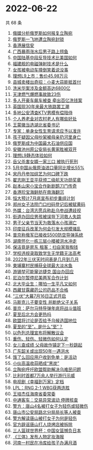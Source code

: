 # 2022-06-22

  共 68 条

  <!-- BEGIN -->
  <!-- 最后更新时间 Wed Jun 22 2022 04:36:35 GMT+0800 (China Standard Time) -->
  1. [俄媒分析俄罗斯如何报复立陶宛](https://www.toutiao.com/amos_land_page/?category_name=topic_innerflow&event_type=hot_board&log_pb=%7B%22category_name%22%3A%22topic_innerflow%22%2C%22cluster_type%22%3A%226%22%2C%22enter_from%22%3A%22click_category%22%2C%22entrance_hotspot%22%3A%22outside%22%2C%22event_type%22%3A%22hot_board%22%2C%22hot_board_cluster_id%22%3A%227111601529701793805%22%2C%22hot_board_impr_id%22%3A%222022062201011801012909813513FB80FD%22%2C%22jump_page%22%3A%22hot_board_page%22%2C%22location%22%3A%22news_hot_card%22%2C%22page_location%22%3A%22hot_board_page%22%2C%22rank%22%3A%2213%22%2C%22source%22%3A%22trending_tab%22%2C%22style_id%22%3A%2240132%22%2C%22title%22%3A%22%E4%BF%84%E5%AA%92%E5%88%86%E6%9E%90%E4%BF%84%E7%BD%97%E6%96%AF%E5%A6%82%E4%BD%95%E6%8A%A5%E5%A4%8D%E7%AB%8B%E9%99%B6%E5%AE%9B%22%7D&rank=13&style_id=40132&topic_id=7111601529701793805)
1. [俄罗斯一飞地遭立陶宛封锁](https://www.toutiao.com/amos_land_page/?category_name=topic_innerflow&event_type=hot_board&log_pb=%7B%22category_name%22%3A%22topic_innerflow%22%2C%22cluster_type%22%3A%220%22%2C%22enter_from%22%3A%22click_category%22%2C%22entrance_hotspot%22%3A%22outside%22%2C%22event_type%22%3A%22hot_board%22%2C%22hot_board_cluster_id%22%3A%227111230321093246991%22%2C%22hot_board_impr_id%22%3A%222022062201011801012909813513FB80FD%22%2C%22jump_page%22%3A%22hot_board_page%22%2C%22location%22%3A%22news_hot_card%22%2C%22page_location%22%3A%22hot_board_page%22%2C%22rank%22%3A%2214%22%2C%22source%22%3A%22trending_tab%22%2C%22style_id%22%3A%2240132%22%2C%22title%22%3A%22%E4%BF%84%E7%BD%97%E6%96%AF%E4%B8%80%E9%A3%9E%E5%9C%B0%E9%81%AD%E7%AB%8B%E9%99%B6%E5%AE%9B%E5%B0%81%E9%94%81%22%7D&rank=14&style_id=40132&topic_id=7111230321093246991)
1. [香港展信安](https://www.toutiao.com/amos_land_page/?category_name=topic_innerflow&event_type=hot_board&log_pb=%7B%22category_name%22%3A%22topic_innerflow%22%2C%22cluster_type%22%3A%222%22%2C%22enter_from%22%3A%22click_category%22%2C%22entrance_hotspot%22%3A%22outside%22%2C%22event_type%22%3A%22hot_board%22%2C%22hot_board_cluster_id%22%3A%227110078860745641479%22%2C%22hot_board_impr_id%22%3A%222022062201011801012909813513FB80FD%22%2C%22jump_page%22%3A%22hot_board_page%22%2C%22location%22%3A%22news_hot_card%22%2C%22page_location%22%3A%22hot_board_page%22%2C%22rank%22%3A%223%22%2C%22source%22%3A%22trending_tab%22%2C%22style_id%22%3A%2240132%22%2C%22title%22%3A%22%E9%A6%99%E6%B8%AF%E5%B1%95%E4%BF%A1%E5%AE%89%22%7D&rank=3&style_id=40132&topic_id=7110078860745641479)
1. [广西暴雨涨水后男子路上捞鱼](https://www.toutiao.com/amos_land_page/?category_name=topic_innerflow&event_type=hot_board&log_pb=%7B%22category_name%22%3A%22topic_innerflow%22%2C%22cluster_type%22%3A%220%22%2C%22enter_from%22%3A%22click_category%22%2C%22entrance_hotspot%22%3A%22outside%22%2C%22event_type%22%3A%22hot_board%22%2C%22hot_board_cluster_id%22%3A%227111625737492234251%22%2C%22hot_board_impr_id%22%3A%222022062201011801012909813513FB80FD%22%2C%22jump_page%22%3A%22hot_board_page%22%2C%22location%22%3A%22news_hot_card%22%2C%22page_location%22%3A%22hot_board_page%22%2C%22rank%22%3A%224%22%2C%22source%22%3A%22trending_tab%22%2C%22style_id%22%3A%2240132%22%2C%22title%22%3A%22%E5%B9%BF%E8%A5%BF%E6%9A%B4%E9%9B%A8%E6%B6%A8%E6%B0%B4%E5%90%8E%E7%94%B7%E5%AD%90%E8%B7%AF%E4%B8%8A%E6%8D%9E%E9%B1%BC%22%7D&rank=4&style_id=40132&topic_id=7111625737492234251)
1. [中国陆基中段反导技术比美国如何](https://www.toutiao.com/amos_land_page/?category_name=topic_innerflow&event_type=hot_board&log_pb=%7B%22category_name%22%3A%22topic_innerflow%22%2C%22cluster_type%22%3A%226%22%2C%22enter_from%22%3A%22click_category%22%2C%22entrance_hotspot%22%3A%22outside%22%2C%22event_type%22%3A%22hot_board%22%2C%22hot_board_cluster_id%22%3A%227111136007524728865%22%2C%22hot_board_impr_id%22%3A%222022062201011801012909813513FB80FD%22%2C%22jump_page%22%3A%22hot_board_page%22%2C%22location%22%3A%22news_hot_card%22%2C%22page_location%22%3A%22hot_board_page%22%2C%22rank%22%3A%2216%22%2C%22source%22%3A%22trending_tab%22%2C%22style_id%22%3A%2240132%22%2C%22title%22%3A%22%E4%B8%AD%E5%9B%BD%E9%99%86%E5%9F%BA%E4%B8%AD%E6%AE%B5%E5%8F%8D%E5%AF%BC%E6%8A%80%E6%9C%AF%E6%AF%94%E7%BE%8E%E5%9B%BD%E5%A6%82%E4%BD%95%22%7D&rank=16&style_id=40132&topic_id=7111136007524728865)
1. [福建舰的电磁弹射技术是什么](https://www.toutiao.com/amos_land_page/?category_name=topic_innerflow&event_type=hot_board&log_pb=%7B%22category_name%22%3A%22topic_innerflow%22%2C%22cluster_type%22%3A%221%22%2C%22enter_from%22%3A%22click_category%22%2C%22entrance_hotspot%22%3A%22outside%22%2C%22event_type%22%3A%22hot_board%22%2C%22hot_board_cluster_id%22%3A%227111100787282935838%22%2C%22hot_board_impr_id%22%3A%222022062201011801012909813513FB80FD%22%2C%22jump_page%22%3A%22hot_board_page%22%2C%22location%22%3A%22news_hot_card%22%2C%22page_location%22%3A%22hot_board_page%22%2C%22rank%22%3A%2219%22%2C%22source%22%3A%22trending_tab%22%2C%22style_id%22%3A%2240132%22%2C%22title%22%3A%22%E7%A6%8F%E5%BB%BA%E8%88%B0%E7%9A%84%E7%94%B5%E7%A3%81%E5%BC%B9%E5%B0%84%E6%8A%80%E6%9C%AF%E6%98%AF%E4%BB%80%E4%B9%88%22%7D&rank=19&style_id=40132&topic_id=7111100787282935838)
1. [女孩被电动车撞倒笑着说没事](https://www.toutiao.com/amos_land_page/?category_name=topic_innerflow&event_type=hot_board&log_pb=%7B%22category_name%22%3A%22topic_innerflow%22%2C%22cluster_type%22%3A%220%22%2C%22enter_from%22%3A%22click_category%22%2C%22entrance_hotspot%22%3A%22outside%22%2C%22event_type%22%3A%22hot_board%22%2C%22hot_board_cluster_id%22%3A%227111319863829725214%22%2C%22hot_board_impr_id%22%3A%222022062201011801012909813513FB80FD%22%2C%22jump_page%22%3A%22hot_board_page%22%2C%22location%22%3A%22news_hot_card%22%2C%22page_location%22%3A%22hot_board_page%22%2C%22rank%22%3A%228%22%2C%22source%22%3A%22trending_tab%22%2C%22style_id%22%3A%2240132%22%2C%22title%22%3A%22%E5%A5%B3%E5%AD%A9%E8%A2%AB%E7%94%B5%E5%8A%A8%E8%BD%A6%E6%92%9E%E5%80%92%E7%AC%91%E7%9D%80%E8%AF%B4%E6%B2%A1%E4%BA%8B%22%7D&rank=8&style_id=40132&topic_id=7111319863829725214)
1. [理想L9上市：售价45.98万元](https://www.toutiao.com/amos_land_page/?category_name=topic_innerflow&event_type=hot_board&log_pb=%7B%22category_name%22%3A%22topic_innerflow%22%2C%22cluster_type%22%3A%222%22%2C%22enter_from%22%3A%22click_category%22%2C%22entrance_hotspot%22%3A%22outside%22%2C%22event_type%22%3A%22hot_board%22%2C%22hot_board_cluster_id%22%3A%227110079314573479438%22%2C%22hot_board_impr_id%22%3A%222022062201011801012909813513FB80FD%22%2C%22jump_page%22%3A%22hot_board_page%22%2C%22location%22%3A%22news_hot_card%22%2C%22page_location%22%3A%22hot_board_page%22%2C%22rank%22%3A%226%22%2C%22source%22%3A%22trending_tab%22%2C%22style_id%22%3A%2240132%22%2C%22title%22%3A%22%E7%90%86%E6%83%B3L9%E4%B8%8A%E5%B8%82%EF%BC%9A%E5%94%AE%E4%BB%B745.98%E4%B8%87%E5%85%83%22%7D&rank=6&style_id=40132&topic_id=7110079314573479438)
1. [县城卖楼出奇招：小麦大蒜能抵首付](https://www.toutiao.com/amos_land_page/?category_name=topic_innerflow&event_type=hot_board&log_pb=%7B%22category_name%22%3A%22topic_innerflow%22%2C%22cluster_type%22%3A%221%22%2C%22enter_from%22%3A%22click_category%22%2C%22entrance_hotspot%22%3A%22outside%22%2C%22event_type%22%3A%22hot_board%22%2C%22hot_board_cluster_id%22%3A%227111489495429545987%22%2C%22hot_board_impr_id%22%3A%222022062201011801012909813513FB80FD%22%2C%22jump_page%22%3A%22hot_board_page%22%2C%22location%22%3A%22news_hot_card%22%2C%22page_location%22%3A%22hot_board_page%22%2C%22rank%22%3A%2210%22%2C%22source%22%3A%22trending_tab%22%2C%22style_id%22%3A%2240132%22%2C%22title%22%3A%22%E5%8E%BF%E5%9F%8E%E5%8D%96%E6%A5%BC%E5%87%BA%E5%A5%87%E6%8B%9B%EF%BC%9A%E5%B0%8F%E9%BA%A6%E5%A4%A7%E8%92%9C%E8%83%BD%E6%8A%B5%E9%A6%96%E4%BB%98%22%7D&rank=10&style_id=40132&topic_id=7111489495429545987)
1. [洗米华案涉及金额高达6800亿](https://www.toutiao.com/amos_land_page/?category_name=topic_innerflow&event_type=hot_board&log_pb=%7B%22category_name%22%3A%22topic_innerflow%22%2C%22cluster_type%22%3A%222%22%2C%22enter_from%22%3A%22click_category%22%2C%22entrance_hotspot%22%3A%22outside%22%2C%22event_type%22%3A%22hot_board%22%2C%22hot_board_cluster_id%22%3A%227111545173259059237%22%2C%22hot_board_impr_id%22%3A%222022062201011801012909813513FB80FD%22%2C%22jump_page%22%3A%22hot_board_page%22%2C%22location%22%3A%22news_hot_card%22%2C%22page_location%22%3A%22hot_board_page%22%2C%22rank%22%3A%229%22%2C%22source%22%3A%22trending_tab%22%2C%22style_id%22%3A%2240132%22%2C%22title%22%3A%22%E6%B4%97%E7%B1%B3%E5%8D%8E%E6%A1%88%E6%B6%89%E5%8F%8A%E9%87%91%E9%A2%9D%E9%AB%98%E8%BE%BE6800%E4%BA%BF%22%7D&rank=9&style_id=40132&topic_id=7111545173259059237)
1. [天津燃气爆燃事故致23伤](https://www.toutiao.com/amos_land_page/?category_name=topic_innerflow&event_type=hot_board&log_pb=%7B%22category_name%22%3A%22topic_innerflow%22%2C%22cluster_type%22%3A%225%22%2C%22enter_from%22%3A%22click_category%22%2C%22entrance_hotspot%22%3A%22outside%22%2C%22event_type%22%3A%22hot_board%22%2C%22hot_board_cluster_id%22%3A%227111688460213161504%22%2C%22hot_board_impr_id%22%3A%222022062201011801012909813513FB80FD%22%2C%22jump_page%22%3A%22hot_board_page%22%2C%22location%22%3A%22news_hot_card%22%2C%22page_location%22%3A%22hot_board_page%22%2C%22rank%22%3A%2211%22%2C%22source%22%3A%22trending_tab%22%2C%22style_id%22%3A%2240132%22%2C%22title%22%3A%22%E5%A4%A9%E6%B4%A5%E7%87%83%E6%B0%94%E7%88%86%E7%87%83%E4%BA%8B%E6%95%85%E8%87%B423%E4%BC%A4%22%7D&rank=11&style_id=40132&topic_id=7111688460213161504)
1. [多人开豪车飙车被查 牵出百亿洗钱案](https://www.toutiao.com/amos_land_page/?category_name=topic_innerflow&event_type=hot_board&log_pb=%7B%22category_name%22%3A%22topic_innerflow%22%2C%22cluster_type%22%3A%222%22%2C%22enter_from%22%3A%22click_category%22%2C%22entrance_hotspot%22%3A%22outside%22%2C%22event_type%22%3A%22hot_board%22%2C%22hot_board_cluster_id%22%3A%227110369869819891236%22%2C%22hot_board_impr_id%22%3A%222022062201011801012909813513FB80FD%22%2C%22jump_page%22%3A%22hot_board_page%22%2C%22location%22%3A%22news_hot_card%22%2C%22page_location%22%3A%22hot_board_page%22%2C%22rank%22%3A%2218%22%2C%22source%22%3A%22trending_tab%22%2C%22style_id%22%3A%2240132%22%2C%22title%22%3A%22%E5%A4%9A%E4%BA%BA%E5%BC%80%E8%B1%AA%E8%BD%A6%E9%A3%99%E8%BD%A6%E8%A2%AB%E6%9F%A5+%E7%89%B5%E5%87%BA%E7%99%BE%E4%BA%BF%E6%B4%97%E9%92%B1%E6%A1%88%22%7D&rank=18&style_id=40132&topic_id=7110369869819891236)
1. [英国现30年来最大铁路罢工潮](https://www.toutiao.com/amos_land_page/?category_name=topic_innerflow&event_type=hot_board&log_pb=%7B%22category_name%22%3A%22topic_innerflow%22%2C%22cluster_type%22%3A%224%22%2C%22enter_from%22%3A%22click_category%22%2C%22entrance_hotspot%22%3A%22outside%22%2C%22event_type%22%3A%22hot_board%22%2C%22hot_board_cluster_id%22%3A%227111529127751974945%22%2C%22hot_board_impr_id%22%3A%222022062201011801012909813513FB80FD%22%2C%22jump_page%22%3A%22hot_board_page%22%2C%22location%22%3A%22news_hot_card%22%2C%22page_location%22%3A%22hot_board_page%22%2C%22rank%22%3A%2223%22%2C%22source%22%3A%22trending_tab%22%2C%22style_id%22%3A%2240132%22%2C%22title%22%3A%22%E8%8B%B1%E5%9B%BD%E7%8E%B030%E5%B9%B4%E6%9D%A5%E6%9C%80%E5%A4%A7%E9%93%81%E8%B7%AF%E7%BD%A2%E5%B7%A5%E6%BD%AE%22%7D&rank=23&style_id=40132&topic_id=7111529127751974945)
1. [多地公安清查KTV男模有偿陪侍](https://www.toutiao.com/amos_land_page/?category_name=topic_innerflow&event_type=hot_board&log_pb=%7B%22category_name%22%3A%22topic_innerflow%22%2C%22cluster_type%22%3A%229%22%2C%22enter_from%22%3A%22click_category%22%2C%22entrance_hotspot%22%3A%22outside%22%2C%22event_type%22%3A%22hot_board%22%2C%22hot_board_cluster_id%22%3A%227111316931801513998%22%2C%22hot_board_impr_id%22%3A%222022062201011801012909813513FB80FD%22%2C%22jump_page%22%3A%22hot_board_page%22%2C%22location%22%3A%22news_hot_card%22%2C%22page_location%22%3A%22hot_board_page%22%2C%22rank%22%3A%2222%22%2C%22source%22%3A%22trending_tab%22%2C%22style_id%22%3A%2240132%22%2C%22title%22%3A%22%E5%A4%9A%E5%9C%B0%E5%85%AC%E5%AE%89%E6%B8%85%E6%9F%A5KTV%E7%94%B7%E6%A8%A1%E6%9C%89%E5%81%BF%E9%99%AA%E4%BE%8D%22%7D&rank=22&style_id=40132&topic_id=7111316931801513998)
1. [个人养老金对农村老人有哪些好处](https://www.toutiao.com/amos_land_page/?category_name=topic_innerflow&event_type=hot_board&log_pb=%7B%22category_name%22%3A%22topic_innerflow%22%2C%22cluster_type%22%3A%221%22%2C%22enter_from%22%3A%22click_category%22%2C%22entrance_hotspot%22%3A%22outside%22%2C%22event_type%22%3A%22hot_board%22%2C%22hot_board_cluster_id%22%3A%227111203514172309534%22%2C%22hot_board_impr_id%22%3A%222022062201011801012909813513FB80FD%22%2C%22jump_page%22%3A%22hot_board_page%22%2C%22location%22%3A%22news_hot_card%22%2C%22page_location%22%3A%22hot_board_page%22%2C%22rank%22%3A%2225%22%2C%22source%22%3A%22trending_tab%22%2C%22style_id%22%3A%2240132%22%2C%22title%22%3A%22%E4%B8%AA%E4%BA%BA%E5%85%BB%E8%80%81%E9%87%91%E5%AF%B9%E5%86%9C%E6%9D%91%E8%80%81%E4%BA%BA%E6%9C%89%E5%93%AA%E4%BA%9B%E5%A5%BD%E5%A4%84%22%7D&rank=25&style_id=40132&topic_id=7111203514172309534)
1. [王蒙徽当选湖北省委书记](https://www.toutiao.com/amos_land_page/?category_name=topic_innerflow&event_type=hot_board&log_pb=%7B%22category_name%22%3A%22topic_innerflow%22%2C%22cluster_type%22%3A%220%22%2C%22enter_from%22%3A%22click_category%22%2C%22entrance_hotspot%22%3A%22outside%22%2C%22event_type%22%3A%22hot_board%22%2C%22hot_board_cluster_id%22%3A%227111619329615429644%22%2C%22hot_board_impr_id%22%3A%222022062201011801012909813513FB80FD%22%2C%22jump_page%22%3A%22hot_board_page%22%2C%22location%22%3A%22news_hot_card%22%2C%22page_location%22%3A%22hot_board_page%22%2C%22rank%22%3A%2220%22%2C%22source%22%3A%22trending_tab%22%2C%22style_id%22%3A%2240132%22%2C%22title%22%3A%22%E7%8E%8B%E8%92%99%E5%BE%BD%E5%BD%93%E9%80%89%E6%B9%96%E5%8C%97%E7%9C%81%E5%A7%94%E4%B9%A6%E8%AE%B0%22%7D&rank=20&style_id=40132&topic_id=7111619329615429644)
1. [专家：单身女性生育请求应予以准许](https://www.toutiao.com/amos_land_page/?category_name=topic_innerflow&event_type=hot_board&log_pb=%7B%22category_name%22%3A%22topic_innerflow%22%2C%22cluster_type%22%3A%221%22%2C%22enter_from%22%3A%22click_category%22%2C%22entrance_hotspot%22%3A%22outside%22%2C%22event_type%22%3A%22hot_board%22%2C%22hot_board_cluster_id%22%3A%227110815798431580195%22%2C%22hot_board_impr_id%22%3A%222022062201011801012909813513FB80FD%22%2C%22jump_page%22%3A%22hot_board_page%22%2C%22location%22%3A%22news_hot_card%22%2C%22page_location%22%3A%22hot_board_page%22%2C%22rank%22%3A%2215%22%2C%22source%22%3A%22trending_tab%22%2C%22style_id%22%3A%2240132%22%2C%22title%22%3A%22%E4%B8%93%E5%AE%B6%EF%BC%9A%E5%8D%95%E8%BA%AB%E5%A5%B3%E6%80%A7%E7%94%9F%E8%82%B2%E8%AF%B7%E6%B1%82%E5%BA%94%E4%BA%88%E4%BB%A5%E5%87%86%E8%AE%B8%22%7D&rank=15&style_id=40132&topic_id=7110815798431580195)
1. [孩子疑因父母吵架被母亲扔河里身亡](https://www.toutiao.com/amos_land_page/?category_name=topic_innerflow&event_type=hot_board&log_pb=%7B%22category_name%22%3A%22topic_innerflow%22%2C%22cluster_type%22%3A%228%22%2C%22enter_from%22%3A%22click_category%22%2C%22entrance_hotspot%22%3A%22outside%22%2C%22event_type%22%3A%22hot_board%22%2C%22hot_board_cluster_id%22%3A%227111195278236975135%22%2C%22hot_board_impr_id%22%3A%222022062201011801012909813513FB80FD%22%2C%22jump_page%22%3A%22hot_board_page%22%2C%22location%22%3A%22news_hot_card%22%2C%22page_location%22%3A%22hot_board_page%22%2C%22rank%22%3A%2217%22%2C%22source%22%3A%22trending_tab%22%2C%22style_id%22%3A%2240132%22%2C%22title%22%3A%22%E5%AD%A9%E5%AD%90%E7%96%91%E5%9B%A0%E7%88%B6%E6%AF%8D%E5%90%B5%E6%9E%B6%E8%A2%AB%E6%AF%8D%E4%BA%B2%E6%89%94%E6%B2%B3%E9%87%8C%E8%BA%AB%E4%BA%A1%22%7D&rank=17&style_id=40132&topic_id=7111195278236975135)
1. [俄罗斯成为中国最大石油供应国](https://www.toutiao.com/amos_land_page/?category_name=topic_innerflow&event_type=hot_board&log_pb=%7B%22category_name%22%3A%22topic_innerflow%22%2C%22cluster_type%22%3A%2210%22%2C%22enter_from%22%3A%22click_category%22%2C%22entrance_hotspot%22%3A%22outside%22%2C%22event_type%22%3A%22hot_board%22%2C%22hot_board_cluster_id%22%3A%227111676024206659108%22%2C%22hot_board_impr_id%22%3A%222022062201011801012909813513FB80FD%22%2C%22jump_page%22%3A%22hot_board_page%22%2C%22location%22%3A%22news_hot_card%22%2C%22page_location%22%3A%22hot_board_page%22%2C%22rank%22%3A%2234%22%2C%22source%22%3A%22trending_tab%22%2C%22style_id%22%3A%2240132%22%2C%22title%22%3A%22%E4%BF%84%E7%BD%97%E6%96%AF%E6%88%90%E4%B8%BA%E4%B8%AD%E5%9B%BD%E6%9C%80%E5%A4%A7%E7%9F%B3%E6%B2%B9%E4%BE%9B%E5%BA%94%E5%9B%BD%22%7D&rank=34&style_id=40132&topic_id=7111676024206659108)
1. [安徽池州原公安局长黄家胜被双开](https://www.toutiao.com/amos_land_page/?category_name=topic_innerflow&event_type=hot_board&log_pb=%7B%22category_name%22%3A%22topic_innerflow%22%2C%22cluster_type%22%3A%220%22%2C%22enter_from%22%3A%22click_category%22%2C%22entrance_hotspot%22%3A%22outside%22%2C%22event_type%22%3A%22hot_board%22%2C%22hot_board_cluster_id%22%3A%227111618368448249894%22%2C%22hot_board_impr_id%22%3A%222022062201011801012909813513FB80FD%22%2C%22jump_page%22%3A%22hot_board_page%22%2C%22location%22%3A%22news_hot_card%22%2C%22page_location%22%3A%22hot_board_page%22%2C%22rank%22%3A%2238%22%2C%22source%22%3A%22trending_tab%22%2C%22style_id%22%3A%2240132%22%2C%22title%22%3A%22%E5%AE%89%E5%BE%BD%E6%B1%A0%E5%B7%9E%E5%8E%9F%E5%85%AC%E5%AE%89%E5%B1%80%E9%95%BF%E9%BB%84%E5%AE%B6%E8%83%9C%E8%A2%AB%E5%8F%8C%E5%BC%80%22%7D&rank=38&style_id=40132&topic_id=7111618368448249894)
1. [理想L9静态体验如何](https://www.toutiao.com/amos_land_page/?category_name=topic_innerflow&event_type=hot_board&log_pb=%7B%22category_name%22%3A%22topic_innerflow%22%2C%22cluster_type%22%3A%222%22%2C%22enter_from%22%3A%22click_category%22%2C%22entrance_hotspot%22%3A%22outside%22%2C%22event_type%22%3A%22hot_board%22%2C%22hot_board_cluster_id%22%3A%227111528412224684046%22%2C%22hot_board_impr_id%22%3A%222022062201011801012909813513FB80FD%22%2C%22jump_page%22%3A%22hot_board_page%22%2C%22location%22%3A%22news_hot_card%22%2C%22page_location%22%3A%22hot_board_page%22%2C%22rank%22%3A%2221%22%2C%22source%22%3A%22trending_tab%22%2C%22style_id%22%3A%2240132%22%2C%22title%22%3A%22%E7%90%86%E6%83%B3L9%E9%9D%99%E6%80%81%E4%BD%93%E9%AA%8C%E5%A6%82%E4%BD%95%22%7D&rank=21&style_id=40132&topic_id=7111528412224684046)
1. [岳父杀害女婿一家三口 被执行死刑](https://www.toutiao.com/amos_land_page/?category_name=topic_innerflow&event_type=hot_board&log_pb=%7B%22category_name%22%3A%22topic_innerflow%22%2C%22cluster_type%22%3A%225%22%2C%22enter_from%22%3A%22click_category%22%2C%22entrance_hotspot%22%3A%22outside%22%2C%22event_type%22%3A%22hot_board%22%2C%22hot_board_cluster_id%22%3A%227111581389689982468%22%2C%22hot_board_impr_id%22%3A%222022062201011801012909813513FB80FD%22%2C%22jump_page%22%3A%22hot_board_page%22%2C%22location%22%3A%22news_hot_card%22%2C%22page_location%22%3A%22hot_board_page%22%2C%22rank%22%3A%2226%22%2C%22source%22%3A%22trending_tab%22%2C%22style_id%22%3A%2240132%22%2C%22title%22%3A%22%E5%B2%B3%E7%88%B6%E6%9D%80%E5%AE%B3%E5%A5%B3%E5%A9%BF%E4%B8%80%E5%AE%B6%E4%B8%89%E5%8F%A3+%E8%A2%AB%E6%89%A7%E8%A1%8C%E6%AD%BB%E5%88%91%22%7D&rank=26&style_id=40132&topic_id=7111581389689982468)
1. [5月中国从俄原油进口量同比增长55%](https://www.toutiao.com/amos_land_page/?category_name=topic_innerflow&event_type=hot_board&log_pb=%7B%22category_name%22%3A%22topic_innerflow%22%2C%22cluster_type%22%3A%226%22%2C%22enter_from%22%3A%22click_category%22%2C%22entrance_hotspot%22%3A%22outside%22%2C%22event_type%22%3A%22hot_board%22%2C%22hot_board_cluster_id%22%3A%227111194773238579231%22%2C%22hot_board_impr_id%22%3A%222022062201473101015013503718DF8F88%22%2C%22jump_page%22%3A%22hot_board_page%22%2C%22location%22%3A%22news_hot_card%22%2C%22page_location%22%3A%22hot_board_page%22%2C%22rank%22%3A%2240%22%2C%22source%22%3A%22trending_tab%22%2C%22style_id%22%3A%2240132%22%2C%22title%22%3A%225%E6%9C%88%E4%B8%AD%E5%9B%BD%E4%BB%8E%E4%BF%84%E5%8E%9F%E6%B2%B9%E8%BF%9B%E5%8F%A3%E9%87%8F%E5%90%8C%E6%AF%94%E5%A2%9E%E9%95%BF55%25%22%7D&rank=40&style_id=40132&topic_id=7111194773238579231)
1. [宋丹丹参加综艺为何口碑下跌](https://www.toutiao.com/amos_land_page/?category_name=topic_innerflow&event_type=hot_board&log_pb=%7B%22category_name%22%3A%22topic_innerflow%22%2C%22cluster_type%22%3A%221%22%2C%22enter_from%22%3A%22click_category%22%2C%22entrance_hotspot%22%3A%22outside%22%2C%22event_type%22%3A%22hot_board%22%2C%22hot_board_cluster_id%22%3A%227110937869815906344%22%2C%22hot_board_impr_id%22%3A%222022062201011801012909813513FB80FD%22%2C%22jump_page%22%3A%22hot_board_page%22%2C%22location%22%3A%22news_hot_card%22%2C%22page_location%22%3A%22hot_board_page%22%2C%22rank%22%3A%2231%22%2C%22source%22%3A%22trending_tab%22%2C%22style_id%22%3A%2240132%22%2C%22title%22%3A%22%E5%AE%8B%E4%B8%B9%E4%B8%B9%E5%8F%82%E5%8A%A0%E7%BB%BC%E8%89%BA%E4%B8%BA%E4%BD%95%E5%8F%A3%E7%A2%91%E4%B8%8B%E8%B7%8C%22%7D&rank=31&style_id=40132&topic_id=7110937869815906344)
1. [翟志刚王亚平获颁二级航天功勋奖章](https://www.toutiao.com/amos_land_page/?category_name=topic_innerflow&event_type=hot_board&log_pb=%7B%22category_name%22%3A%22topic_innerflow%22%2C%22cluster_type%22%3A%225%22%2C%22enter_from%22%3A%22click_category%22%2C%22entrance_hotspot%22%3A%22outside%22%2C%22event_type%22%3A%22hot_board%22%2C%22hot_board_cluster_id%22%3A%227111643423332896263%22%2C%22hot_board_impr_id%22%3A%222022062202420801012909714714FA7C7F%22%2C%22jump_page%22%3A%22hot_board_page%22%2C%22location%22%3A%22news_hot_card%22%2C%22page_location%22%3A%22hot_board_page%22%2C%22rank%22%3A%2231%22%2C%22source%22%3A%22trending_tab%22%2C%22style_id%22%3A%2240132%22%2C%22title%22%3A%22%E7%BF%9F%E5%BF%97%E5%88%9A%E7%8E%8B%E4%BA%9A%E5%B9%B3%E8%8E%B7%E9%A2%81%E4%BA%8C%E7%BA%A7%E8%88%AA%E5%A4%A9%E5%8A%9F%E5%8B%8B%E5%A5%96%E7%AB%A0%22%7D&rank=31&style_id=40132&topic_id=7111643423332896263)
1. [赵本山宋小宝合作新剧鹊刀门传奇](https://www.toutiao.com/amos_land_page/?category_name=topic_innerflow&event_type=hot_board&log_pb=%7B%22category_name%22%3A%22topic_innerflow%22%2C%22cluster_type%22%3A%222%22%2C%22enter_from%22%3A%22click_category%22%2C%22entrance_hotspot%22%3A%22outside%22%2C%22event_type%22%3A%22hot_board%22%2C%22hot_board_cluster_id%22%3A%227111533288874836004%22%2C%22hot_board_impr_id%22%3A%222022062201011801012909813513FB80FD%22%2C%22jump_page%22%3A%22hot_board_page%22%2C%22location%22%3A%22news_hot_card%22%2C%22page_location%22%3A%22hot_board_page%22%2C%22rank%22%3A%2227%22%2C%22source%22%3A%22trending_tab%22%2C%22style_id%22%3A%2240132%22%2C%22title%22%3A%22%E8%B5%B5%E6%9C%AC%E5%B1%B1%E5%AE%8B%E5%B0%8F%E5%AE%9D%E5%90%88%E4%BD%9C%E6%96%B0%E5%89%A7%E9%B9%8A%E5%88%80%E9%97%A8%E4%BC%A0%E5%A5%87%22%7D&rank=27&style_id=40132&topic_id=7111533288874836004)
1. [香港珍宝海鲜舫在南海翻沉](https://www.toutiao.com/amos_land_page/?category_name=topic_innerflow&event_type=hot_board&log_pb=%7B%22category_name%22%3A%22topic_innerflow%22%2C%22cluster_type%22%3A%228%22%2C%22enter_from%22%3A%22click_category%22%2C%22entrance_hotspot%22%3A%22outside%22%2C%22event_type%22%3A%22hot_board%22%2C%22hot_board_cluster_id%22%3A%227111316776859729950%22%2C%22hot_board_impr_id%22%3A%222022062201011801012909813513FB80FD%22%2C%22jump_page%22%3A%22hot_board_page%22%2C%22location%22%3A%22news_hot_card%22%2C%22page_location%22%3A%22hot_board_page%22%2C%22rank%22%3A%2233%22%2C%22source%22%3A%22trending_tab%22%2C%22style_id%22%3A%2240132%22%2C%22title%22%3A%22%E9%A6%99%E6%B8%AF%E7%8F%8D%E5%AE%9D%E6%B5%B7%E9%B2%9C%E8%88%AB%E5%9C%A8%E5%8D%97%E6%B5%B7%E7%BF%BB%E6%B2%89%22%7D&rank=33&style_id=40132&topic_id=7111316776859729950)
1. [恒大预计7月底宣布初步重组计划](https://www.toutiao.com/amos_land_page/?category_name=topic_innerflow&event_type=hot_board&log_pb=%7B%22category_name%22%3A%22topic_innerflow%22%2C%22cluster_type%22%3A%229%22%2C%22enter_from%22%3A%22click_category%22%2C%22entrance_hotspot%22%3A%22outside%22%2C%22event_type%22%3A%22hot_board%22%2C%22hot_board_cluster_id%22%3A%227111225642234544159%22%2C%22hot_board_impr_id%22%3A%222022062201011801012909813513FB80FD%22%2C%22jump_page%22%3A%22hot_board_page%22%2C%22location%22%3A%22news_hot_card%22%2C%22page_location%22%3A%22hot_board_page%22%2C%22rank%22%3A%2229%22%2C%22source%22%3A%22trending_tab%22%2C%22style_id%22%3A%2240132%22%2C%22title%22%3A%22%E6%81%92%E5%A4%A7%E9%A2%84%E8%AE%A17%E6%9C%88%E5%BA%95%E5%AE%A3%E5%B8%83%E5%88%9D%E6%AD%A5%E9%87%8D%E7%BB%84%E8%AE%A1%E5%88%92%22%7D&rank=29&style_id=40132&topic_id=7111225642234544159)
1. [郑州女子法院门口扫码登记后被赋黄码](https://www.toutiao.com/amos_land_page/?category_name=topic_innerflow&event_type=hot_board&log_pb=%7B%22category_name%22%3A%22topic_innerflow%22%2C%22cluster_type%22%3A%221%22%2C%22enter_from%22%3A%22click_category%22%2C%22entrance_hotspot%22%3A%22outside%22%2C%22event_type%22%3A%22hot_board%22%2C%22hot_board_cluster_id%22%3A%227111274109723475971%22%2C%22hot_board_impr_id%22%3A%222022062201011801012909813513FB80FD%22%2C%22jump_page%22%3A%22hot_board_page%22%2C%22location%22%3A%22news_hot_card%22%2C%22page_location%22%3A%22hot_board_page%22%2C%22rank%22%3A%2230%22%2C%22source%22%3A%22trending_tab%22%2C%22style_id%22%3A%2240132%22%2C%22title%22%3A%22%E9%83%91%E5%B7%9E%E5%A5%B3%E5%AD%90%E6%B3%95%E9%99%A2%E9%97%A8%E5%8F%A3%E6%89%AB%E7%A0%81%E7%99%BB%E8%AE%B0%E5%90%8E%E8%A2%AB%E8%B5%8B%E9%BB%84%E7%A0%81%22%7D&rank=30&style_id=40132&topic_id=7111274109723475971)
1. [外媒：台湾志愿兵称赴乌参战遭歧视](https://www.toutiao.com/amos_land_page/?category_name=topic_innerflow&event_type=hot_board&log_pb=%7B%22category_name%22%3A%22topic_innerflow%22%2C%22cluster_type%22%3A%220%22%2C%22enter_from%22%3A%22click_category%22%2C%22entrance_hotspot%22%3A%22outside%22%2C%22event_type%22%3A%22hot_board%22%2C%22hot_board_cluster_id%22%3A%227111485846036938766%22%2C%22hot_board_impr_id%22%3A%222022062201473101015013503718DF8F88%22%2C%22jump_page%22%3A%22hot_board_page%22%2C%22location%22%3A%22news_hot_card%22%2C%22page_location%22%3A%22hot_board_page%22%2C%22rank%22%3A%2247%22%2C%22source%22%3A%22trending_tab%22%2C%22style_id%22%3A%2240132%22%2C%22title%22%3A%22%E5%A4%96%E5%AA%92%EF%BC%9A%E5%8F%B0%E6%B9%BE%E5%BF%97%E6%84%BF%E5%85%B5%E7%A7%B0%E8%B5%B4%E4%B9%8C%E5%8F%82%E6%88%98%E9%81%AD%E6%AD%A7%E8%A7%86%22%7D&rank=47&style_id=40132&topic_id=7111485846036938766)
1. [街道办回应男孩被误导下河救人失踪](https://www.toutiao.com/amos_land_page/?category_name=topic_innerflow&event_type=hot_board&log_pb=%7B%22category_name%22%3A%22topic_innerflow%22%2C%22cluster_type%22%3A%222%22%2C%22enter_from%22%3A%22click_category%22%2C%22entrance_hotspot%22%3A%22outside%22%2C%22event_type%22%3A%22hot_board%22%2C%22hot_board_cluster_id%22%3A%227111531481909952526%22%2C%22hot_board_impr_id%22%3A%222022062201011801012909813513FB80FD%22%2C%22jump_page%22%3A%22hot_board_page%22%2C%22location%22%3A%22news_hot_card%22%2C%22page_location%22%3A%22hot_board_page%22%2C%22rank%22%3A%2232%22%2C%22source%22%3A%22trending_tab%22%2C%22style_id%22%3A%2240132%22%2C%22title%22%3A%22%E8%A1%97%E9%81%93%E5%8A%9E%E5%9B%9E%E5%BA%94%E7%94%B7%E5%AD%A9%E8%A2%AB%E8%AF%AF%E5%AF%BC%E4%B8%8B%E6%B2%B3%E6%95%91%E4%BA%BA%E5%A4%B1%E8%B8%AA%22%7D&rank=32&style_id=40132&topic_id=7111531481909952526)
1. [男子父亲节当天为救落水小孩溺亡](https://www.toutiao.com/amos_land_page/?category_name=topic_innerflow&event_type=hot_board&log_pb=%7B%22category_name%22%3A%22topic_innerflow%22%2C%22cluster_type%22%3A%229%22%2C%22enter_from%22%3A%22click_category%22%2C%22entrance_hotspot%22%3A%22outside%22%2C%22event_type%22%3A%22hot_board%22%2C%22hot_board_cluster_id%22%3A%227110951282977800222%22%2C%22hot_board_impr_id%22%3A%222022062201473101015013503718DF8F88%22%2C%22jump_page%22%3A%22hot_board_page%22%2C%22location%22%3A%22news_hot_card%22%2C%22page_location%22%3A%22hot_board_page%22%2C%22rank%22%3A%2242%22%2C%22source%22%3A%22trending_tab%22%2C%22style_id%22%3A%2240132%22%2C%22title%22%3A%22%E7%94%B7%E5%AD%90%E7%88%B6%E4%BA%B2%E8%8A%82%E5%BD%93%E5%A4%A9%E4%B8%BA%E6%95%91%E8%90%BD%E6%B0%B4%E5%B0%8F%E5%AD%A9%E6%BA%BA%E4%BA%A1%22%7D&rank=42&style_id=40132&topic_id=7110951282977800222)
1. [印度征兵改革为何会引发大规模骚乱](https://www.toutiao.com/amos_land_page/?category_name=topic_innerflow&event_type=hot_board&log_pb=%7B%22category_name%22%3A%22topic_innerflow%22%2C%22cluster_type%22%3A%221%22%2C%22enter_from%22%3A%22click_category%22%2C%22entrance_hotspot%22%3A%22outside%22%2C%22event_type%22%3A%22hot_board%22%2C%22hot_board_cluster_id%22%3A%227111569537425735684%22%2C%22hot_board_impr_id%22%3A%222022062201011801012909813513FB80FD%22%2C%22jump_page%22%3A%22hot_board_page%22%2C%22location%22%3A%22news_hot_card%22%2C%22page_location%22%3A%22hot_board_page%22%2C%22rank%22%3A%2244%22%2C%22source%22%3A%22trending_tab%22%2C%22style_id%22%3A%2240132%22%2C%22title%22%3A%22%E5%8D%B0%E5%BA%A6%E5%BE%81%E5%85%B5%E6%94%B9%E9%9D%A9%E4%B8%BA%E4%BD%95%E4%BC%9A%E5%BC%95%E5%8F%91%E5%A4%A7%E8%A7%84%E6%A8%A1%E9%AA%9A%E4%B9%B1%22%7D&rank=44&style_id=40132&topic_id=7111569537425735684)
1. [普京称俄军已接收S500防空导弹系统](https://www.toutiao.com/amos_land_page/?category_name=topic_innerflow&event_type=hot_board&log_pb=%7B%22category_name%22%3A%22topic_innerflow%22%2C%22cluster_type%22%3A%226%22%2C%22enter_from%22%3A%22click_category%22%2C%22entrance_hotspot%22%3A%22outside%22%2C%22event_type%22%3A%22hot_board%22%2C%22hot_board_cluster_id%22%3A%227111645682527649800%22%2C%22hot_board_impr_id%22%3A%222022062201011801012909813513FB80FD%22%2C%22jump_page%22%3A%22hot_board_page%22%2C%22location%22%3A%22news_hot_card%22%2C%22page_location%22%3A%22hot_board_page%22%2C%22rank%22%3A%2239%22%2C%22source%22%3A%22trending_tab%22%2C%22style_id%22%3A%2240132%22%2C%22title%22%3A%22%E6%99%AE%E4%BA%AC%E7%A7%B0%E4%BF%84%E5%86%9B%E5%B7%B2%E6%8E%A5%E6%94%B6S500%E9%98%B2%E7%A9%BA%E5%AF%BC%E5%BC%B9%E7%B3%BB%E7%BB%9F%22%7D&rank=39&style_id=40132&topic_id=7111645682527649800)
1. [湖南怀化一栋三层小楼被洪水冲走](https://www.toutiao.com/amos_land_page/?category_name=topic_innerflow&event_type=hot_board&log_pb=%7B%22category_name%22%3A%22topic_innerflow%22%2C%22cluster_type%22%3A%228%22%2C%22enter_from%22%3A%22click_category%22%2C%22entrance_hotspot%22%3A%22outside%22%2C%22event_type%22%3A%22hot_board%22%2C%22hot_board_cluster_id%22%3A%227111632440044552192%22%2C%22hot_board_impr_id%22%3A%222022062201011801012909813513FB80FD%22%2C%22jump_page%22%3A%22hot_board_page%22%2C%22location%22%3A%22news_hot_card%22%2C%22page_location%22%3A%22hot_board_page%22%2C%22rank%22%3A%2237%22%2C%22source%22%3A%22trending_tab%22%2C%22style_id%22%3A%2240132%22%2C%22title%22%3A%22%E6%B9%96%E5%8D%97%E6%80%80%E5%8C%96%E4%B8%80%E6%A0%8B%E4%B8%89%E5%B1%82%E5%B0%8F%E6%A5%BC%E8%A2%AB%E6%B4%AA%E6%B0%B4%E5%86%B2%E8%B5%B0%22%7D&rank=37&style_id=40132&topic_id=7111632440044552192)
1. [保洁竟是房东 租客：扫自家我掏钱](https://www.toutiao.com/amos_land_page/?category_name=topic_innerflow&event_type=hot_board&log_pb=%7B%22category_name%22%3A%22topic_innerflow%22%2C%22cluster_type%22%3A%222%22%2C%22enter_from%22%3A%22click_category%22%2C%22entrance_hotspot%22%3A%22outside%22%2C%22event_type%22%3A%22hot_board%22%2C%22hot_board_cluster_id%22%3A%227110966997252309029%22%2C%22hot_board_impr_id%22%3A%222022062201011801012909813513FB80FD%22%2C%22jump_page%22%3A%22hot_board_page%22%2C%22location%22%3A%22news_hot_card%22%2C%22page_location%22%3A%22hot_board_page%22%2C%22rank%22%3A%2224%22%2C%22source%22%3A%22trending_tab%22%2C%22style_id%22%3A%2240132%22%2C%22title%22%3A%22%E4%BF%9D%E6%B4%81%E7%AB%9F%E6%98%AF%E6%88%BF%E4%B8%9C+%E7%A7%9F%E5%AE%A2%EF%BC%9A%E6%89%AB%E8%87%AA%E5%AE%B6%E6%88%91%E6%8E%8F%E9%92%B1%22%7D&rank=24&style_id=40132&topic_id=7110966997252309029)
1. [学校违规录取致学生无学籍无法高考](https://www.toutiao.com/amos_land_page/?category_name=topic_innerflow&event_type=hot_board&log_pb=%7B%22category_name%22%3A%22topic_innerflow%22%2C%22cluster_type%22%3A%221%22%2C%22enter_from%22%3A%22click_category%22%2C%22entrance_hotspot%22%3A%22outside%22%2C%22event_type%22%3A%22hot_board%22%2C%22hot_board_cluster_id%22%3A%227111303874656337933%22%2C%22hot_board_impr_id%22%3A%222022062201011801012909813513FB80FD%22%2C%22jump_page%22%3A%22hot_board_page%22%2C%22location%22%3A%22news_hot_card%22%2C%22page_location%22%3A%22hot_board_page%22%2C%22rank%22%3A%2235%22%2C%22source%22%3A%22trending_tab%22%2C%22style_id%22%3A%2240132%22%2C%22title%22%3A%22%E5%AD%A6%E6%A0%A1%E8%BF%9D%E8%A7%84%E5%BD%95%E5%8F%96%E8%87%B4%E5%AD%A6%E7%94%9F%E6%97%A0%E5%AD%A6%E7%B1%8D%E6%97%A0%E6%B3%95%E9%AB%98%E8%80%83%22%7D&rank=35&style_id=40132&topic_id=7111303874656337933)
1. [2022年三伏天时间表是几月到几月](https://www.toutiao.com/amos_land_page/?category_name=topic_innerflow&event_type=hot_board&log_pb=%7B%22category_name%22%3A%22topic_innerflow%22%2C%22cluster_type%22%3A%224%22%2C%22enter_from%22%3A%22click_category%22%2C%22entrance_hotspot%22%3A%22outside%22%2C%22event_type%22%3A%22hot_board%22%2C%22hot_board_cluster_id%22%3A%227111474763079352334%22%2C%22hot_board_impr_id%22%3A%2220220622033117010135155026221ACB57%22%2C%22jump_page%22%3A%22hot_board_page%22%2C%22location%22%3A%22news_hot_card%22%2C%22page_location%22%3A%22hot_board_page%22%2C%22rank%22%3A%2228%22%2C%22source%22%3A%22trending_tab%22%2C%22style_id%22%3A%2240132%22%2C%22title%22%3A%222022%E5%B9%B4%E4%B8%89%E4%BC%8F%E5%A4%A9%E6%97%B6%E9%97%B4%E8%A1%A8%E6%98%AF%E5%87%A0%E6%9C%88%E5%88%B0%E5%87%A0%E6%9C%88%22%7D&rank=28&style_id=40132&topic_id=7111474763079352334)
1. [柬埔寨村民捕获全球最大淡水鱼](https://www.toutiao.com/amos_land_page/?category_name=topic_innerflow&event_type=hot_board&log_pb=%7B%22category_name%22%3A%22topic_innerflow%22%2C%22cluster_type%22%3A%226%22%2C%22enter_from%22%3A%22click_category%22%2C%22entrance_hotspot%22%3A%22outside%22%2C%22event_type%22%3A%22hot_board%22%2C%22hot_board_cluster_id%22%3A%227111496712643936288%22%2C%22hot_board_impr_id%22%3A%222022062201011801012909813513FB80FD%22%2C%22jump_page%22%3A%22hot_board_page%22%2C%22location%22%3A%22news_hot_card%22%2C%22page_location%22%3A%22hot_board_page%22%2C%22rank%22%3A%2228%22%2C%22source%22%3A%22trending_tab%22%2C%22style_id%22%3A%2240132%22%2C%22title%22%3A%22%E6%9F%AC%E5%9F%94%E5%AF%A8%E6%9D%91%E6%B0%91%E6%8D%95%E8%8E%B7%E5%85%A8%E7%90%83%E6%9C%80%E5%A4%A7%E6%B7%A1%E6%B0%B4%E9%B1%BC%22%7D&rank=28&style_id=40132&topic_id=7111496712643936288)
1. [游锡堃可能窜访捷克 国台办回应](https://www.toutiao.com/amos_land_page/?category_name=topic_innerflow&event_type=hot_board&log_pb=%7B%22category_name%22%3A%22topic_innerflow%22%2C%22cluster_type%22%3A%226%22%2C%22enter_from%22%3A%22click_category%22%2C%22entrance_hotspot%22%3A%22outside%22%2C%22event_type%22%3A%22hot_board%22%2C%22hot_board_cluster_id%22%3A%227111507642941456414%22%2C%22hot_board_impr_id%22%3A%222022062201473101015013503718DF8F88%22%2C%22jump_page%22%3A%22hot_board_page%22%2C%22location%22%3A%22news_hot_card%22%2C%22page_location%22%3A%22hot_board_page%22%2C%22rank%22%3A%2250%22%2C%22source%22%3A%22trending_tab%22%2C%22style_id%22%3A%2240132%22%2C%22title%22%3A%22%E6%B8%B8%E9%94%A1%E5%A0%83%E5%8F%AF%E8%83%BD%E7%AA%9C%E8%AE%BF%E6%8D%B7%E5%85%8B+%E5%9B%BD%E5%8F%B0%E5%8A%9E%E5%9B%9E%E5%BA%94%22%7D&rank=50&style_id=40132&topic_id=7111507642941456414)
1. [尼泊尔暂停尼美两军合作计划](https://www.toutiao.com/amos_land_page/?category_name=topic_innerflow&event_type=hot_board&log_pb=%7B%22category_name%22%3A%22topic_innerflow%22%2C%22cluster_type%22%3A%226%22%2C%22enter_from%22%3A%22click_category%22%2C%22entrance_hotspot%22%3A%22outside%22%2C%22event_type%22%3A%22hot_board%22%2C%22hot_board_cluster_id%22%3A%227111525788997910569%22%2C%22hot_board_impr_id%22%3A%222022062201473101015013503718DF8F88%22%2C%22jump_page%22%3A%22hot_board_page%22%2C%22location%22%3A%22news_hot_card%22%2C%22page_location%22%3A%22hot_board_page%22%2C%22rank%22%3A%2244%22%2C%22source%22%3A%22trending_tab%22%2C%22style_id%22%3A%2240132%22%2C%22title%22%3A%22%E5%B0%BC%E6%B3%8A%E5%B0%94%E6%9A%82%E5%81%9C%E5%B0%BC%E7%BE%8E%E4%B8%A4%E5%86%9B%E5%90%88%E4%BD%9C%E8%AE%A1%E5%88%92%22%7D&rank=44&style_id=40132&topic_id=7111525788997910569)
1. [北大毕业生：哪怕一生平凡又如何](https://www.toutiao.com/amos_land_page/?category_name=topic_innerflow&event_type=hot_board&log_pb=%7B%22category_name%22%3A%22topic_innerflow%22%2C%22cluster_type%22%3A%221%22%2C%22enter_from%22%3A%22click_category%22%2C%22entrance_hotspot%22%3A%22outside%22%2C%22event_type%22%3A%22hot_board%22%2C%22hot_board_cluster_id%22%3A%227111260786390990880%22%2C%22hot_board_impr_id%22%3A%222022062201011801012909813513FB80FD%22%2C%22jump_page%22%3A%22hot_board_page%22%2C%22location%22%3A%22news_hot_card%22%2C%22page_location%22%3A%22hot_board_page%22%2C%22rank%22%3A%2249%22%2C%22source%22%3A%22trending_tab%22%2C%22style_id%22%3A%2240132%22%2C%22title%22%3A%22%E5%8C%97%E5%A4%A7%E6%AF%95%E4%B8%9A%E7%94%9F%EF%BC%9A%E5%93%AA%E6%80%95%E4%B8%80%E7%94%9F%E5%B9%B3%E5%87%A1%E5%8F%88%E5%A6%82%E4%BD%95%22%7D&rank=49&style_id=40132&topic_id=7111260786390990880)
1. [西藏甘露藏药公司药品不合格](https://www.toutiao.com/amos_land_page/?category_name=topic_innerflow&event_type=hot_board&log_pb=%7B%22category_name%22%3A%22topic_innerflow%22%2C%22cluster_type%22%3A%226%22%2C%22enter_from%22%3A%22click_category%22%2C%22entrance_hotspot%22%3A%22outside%22%2C%22event_type%22%3A%22hot_board%22%2C%22hot_board_cluster_id%22%3A%227111526435105275904%22%2C%22hot_board_impr_id%22%3A%22202206220436350102121931651D5E4190%22%2C%22jump_page%22%3A%22hot_board_page%22%2C%22location%22%3A%22news_hot_card%22%2C%22page_location%22%3A%22hot_board_page%22%2C%22rank%22%3A%2243%22%2C%22source%22%3A%22trending_tab%22%2C%22style_id%22%3A%2240132%22%2C%22title%22%3A%22%E8%A5%BF%E8%97%8F%E7%94%98%E9%9C%B2%E8%97%8F%E8%8D%AF%E5%85%AC%E5%8F%B8%E8%8D%AF%E5%93%81%E4%B8%8D%E5%90%88%E6%A0%BC%22%7D&rank=43&style_id=40132&topic_id=7111526435105275904)
1. [“三伏”大幕7月16日正式开启](https://www.toutiao.com/amos_land_page/?category_name=topic_innerflow&event_type=hot_board&log_pb=%7B%22category_name%22%3A%22topic_innerflow%22%2C%22cluster_type%22%3A%226%22%2C%22enter_from%22%3A%22click_category%22%2C%22entrance_hotspot%22%3A%22outside%22%2C%22event_type%22%3A%22hot_board%22%2C%22hot_board_cluster_id%22%3A%227111098165226373161%22%2C%22hot_board_impr_id%22%3A%2220220622033117010135155026221ACB57%22%2C%22jump_page%22%3A%22hot_board_page%22%2C%22location%22%3A%22news_hot_card%22%2C%22page_location%22%3A%22hot_board_page%22%2C%22rank%22%3A%2237%22%2C%22source%22%3A%22trending_tab%22%2C%22style_id%22%3A%2240132%22%2C%22title%22%3A%22%E2%80%9C%E4%B8%89%E4%BC%8F%E2%80%9D%E5%A4%A7%E5%B9%957%E6%9C%8816%E6%97%A5%E6%AD%A3%E5%BC%8F%E5%BC%80%E5%90%AF%22%7D&rank=37&style_id=40132&topic_id=7111098165226373161)
1. [马斯克儿子要变性 并断绝父子关系](https://www.toutiao.com/amos_land_page/?category_name=topic_innerflow&event_type=hot_board&log_pb=%7B%22category_name%22%3A%22topic_innerflow%22%2C%22cluster_type%22%3A%222%22%2C%22enter_from%22%3A%22click_category%22%2C%22entrance_hotspot%22%3A%22outside%22%2C%22event_type%22%3A%22hot_board%22%2C%22hot_board_cluster_id%22%3A%227111447122762792993%22%2C%22hot_board_impr_id%22%3A%222022062201011801012909813513FB80FD%22%2C%22jump_page%22%3A%22hot_board_page%22%2C%22location%22%3A%22news_hot_card%22%2C%22page_location%22%3A%22hot_board_page%22%2C%22rank%22%3A%2247%22%2C%22source%22%3A%22trending_tab%22%2C%22style_id%22%3A%2240132%22%2C%22title%22%3A%22%E9%A9%AC%E6%96%AF%E5%85%8B%E5%84%BF%E5%AD%90%E8%A6%81%E5%8F%98%E6%80%A7+%E5%B9%B6%E6%96%AD%E7%BB%9D%E7%88%B6%E5%AD%90%E5%85%B3%E7%B3%BB%22%7D&rank=47&style_id=40132&topic_id=7111447122762792993)
1. [普京：萨尔马特导弹年底将战斗值班](https://www.toutiao.com/amos_land_page/?category_name=topic_innerflow&event_type=hot_board&log_pb=%7B%22category_name%22%3A%22topic_innerflow%22%2C%22cluster_type%22%3A%226%22%2C%22enter_from%22%3A%22click_category%22%2C%22entrance_hotspot%22%3A%22outside%22%2C%22event_type%22%3A%22hot_board%22%2C%22hot_board_cluster_id%22%3A%227111642079737937959%22%2C%22hot_board_impr_id%22%3A%222022062201011801012909813513FB80FD%22%2C%22jump_page%22%3A%22hot_board_page%22%2C%22location%22%3A%22news_hot_card%22%2C%22page_location%22%3A%22hot_board_page%22%2C%22rank%22%3A%2236%22%2C%22source%22%3A%22trending_tab%22%2C%22style_id%22%3A%2240132%22%2C%22title%22%3A%22%E6%99%AE%E4%BA%AC%EF%BC%9A%E8%90%A8%E5%B0%94%E9%A9%AC%E7%89%B9%E5%AF%BC%E5%BC%B9%E5%B9%B4%E5%BA%95%E5%B0%86%E6%88%98%E6%96%97%E5%80%BC%E7%8F%AD%22%7D&rank=36&style_id=40132&topic_id=7111642079737937959)
1. [夏至后北方会更热吗](https://www.toutiao.com/amos_land_page/?category_name=topic_innerflow&event_type=hot_board&log_pb=%7B%22category_name%22%3A%22topic_innerflow%22%2C%22cluster_type%22%3A%221%22%2C%22enter_from%22%3A%22click_category%22%2C%22entrance_hotspot%22%3A%22outside%22%2C%22event_type%22%3A%22hot_board%22%2C%22hot_board_cluster_id%22%3A%227111558892693225503%22%2C%22hot_board_impr_id%22%3A%22202206220436350102121931651D5E4190%22%2C%22jump_page%22%3A%22hot_board_page%22%2C%22location%22%3A%22news_hot_card%22%2C%22page_location%22%3A%22hot_board_page%22%2C%22rank%22%3A%2247%22%2C%22source%22%3A%22trending_tab%22%2C%22style_id%22%3A%2240132%22%2C%22title%22%3A%22%E5%A4%8F%E8%87%B3%E5%90%8E%E5%8C%97%E6%96%B9%E4%BC%9A%E6%9B%B4%E7%83%AD%E5%90%97%22%7D&rank=47&style_id=40132&topic_id=7111558892693225503)
1. [欧盟将讨论是否给予乌候选国地位](https://www.toutiao.com/amos_land_page/?category_name=topic_innerflow&event_type=hot_board&log_pb=%7B%22category_name%22%3A%22topic_innerflow%22%2C%22cluster_type%22%3A%226%22%2C%22enter_from%22%3A%22click_category%22%2C%22entrance_hotspot%22%3A%22outside%22%2C%22event_type%22%3A%22hot_board%22%2C%22hot_board_cluster_id%22%3A%227111298248987377679%22%2C%22hot_board_impr_id%22%3A%22202206220436350102121931651D5E4190%22%2C%22jump_page%22%3A%22hot_board_page%22%2C%22location%22%3A%22news_hot_card%22%2C%22page_location%22%3A%22hot_board_page%22%2C%22rank%22%3A%2248%22%2C%22source%22%3A%22trending_tab%22%2C%22style_id%22%3A%2240132%22%2C%22title%22%3A%22%E6%AC%A7%E7%9B%9F%E5%B0%86%E8%AE%A8%E8%AE%BA%E6%98%AF%E5%90%A6%E7%BB%99%E4%BA%88%E4%B9%8C%E5%80%99%E9%80%89%E5%9B%BD%E5%9C%B0%E4%BD%8D%22%7D&rank=48&style_id=40132&topic_id=7111298248987377679)
1. [夏至的“至”，是什么“至”？](https://www.toutiao.com/amos_land_page/?category_name=topic_innerflow&event_type=hot_board&log_pb=%7B%22category_name%22%3A%22topic_innerflow%22%2C%22cluster_type%22%3A%226%22%2C%22enter_from%22%3A%22click_category%22%2C%22entrance_hotspot%22%3A%22outside%22%2C%22event_type%22%3A%22hot_board%22%2C%22hot_board_cluster_id%22%3A%227111235682550415374%22%2C%22hot_board_impr_id%22%3A%2220220622033117010135155026221ACB57%22%2C%22jump_page%22%3A%22hot_board_page%22%2C%22location%22%3A%22news_hot_card%22%2C%22page_location%22%3A%22hot_board_page%22%2C%22rank%22%3A%2250%22%2C%22source%22%3A%22trending_tab%22%2C%22style_id%22%3A%2240132%22%2C%22title%22%3A%22%E5%A4%8F%E8%87%B3%E7%9A%84%E2%80%9C%E8%87%B3%E2%80%9D%EF%BC%8C%E6%98%AF%E4%BB%80%E4%B9%88%E2%80%9C%E8%87%B3%E2%80%9D%EF%BC%9F%22%7D&rank=50&style_id=40132&topic_id=7111235682550415374)
1. [以色列总理宣布将解散议会](https://www.toutiao.com/amos_land_page/?category_name=topic_innerflow&event_type=hot_board&log_pb=%7B%22category_name%22%3A%22topic_innerflow%22%2C%22cluster_type%22%3A%228%22%2C%22enter_from%22%3A%22click_category%22%2C%22entrance_hotspot%22%3A%22outside%22%2C%22event_type%22%3A%22hot_board%22%2C%22hot_board_cluster_id%22%3A%227111360597018542115%22%2C%22hot_board_impr_id%22%3A%22202206220436350102121931651D5E4190%22%2C%22jump_page%22%3A%22hot_board_page%22%2C%22location%22%3A%22news_hot_card%22%2C%22page_location%22%3A%22hot_board_page%22%2C%22rank%22%3A%2250%22%2C%22source%22%3A%22trending_tab%22%2C%22style_id%22%3A%2240132%22%2C%22title%22%3A%22%E4%BB%A5%E8%89%B2%E5%88%97%E6%80%BB%E7%90%86%E5%AE%A3%E5%B8%83%E5%B0%86%E8%A7%A3%E6%95%A3%E8%AE%AE%E4%BC%9A%22%7D&rank=50&style_id=40132&topic_id=7111360597018542115)
1. [重伤、轻伤、轻微伤如何认定](https://www.toutiao.com/amos_land_page/?category_name=topic_innerflow&event_type=hot_board&log_pb=%7B%22category_name%22%3A%22topic_innerflow%22%2C%22cluster_type%22%3A%221%22%2C%22enter_from%22%3A%22click_category%22%2C%22entrance_hotspot%22%3A%22outside%22%2C%22event_type%22%3A%22hot_board%22%2C%22hot_board_cluster_id%22%3A%227108937811037782057%22%2C%22hot_board_impr_id%22%3A%222022062201011801012909813513FB80FD%22%2C%22jump_page%22%3A%22hot_board_page%22%2C%22location%22%3A%22news_hot_card%22%2C%22page_location%22%3A%22hot_board_page%22%2C%22rank%22%3A%225%22%2C%22source%22%3A%22trending_tab%22%2C%22style_id%22%3A%2240132%22%2C%22title%22%3A%22%E9%87%8D%E4%BC%A4%E3%80%81%E8%BD%BB%E4%BC%A4%E3%80%81%E8%BD%BB%E5%BE%AE%E4%BC%A4%E5%A6%82%E4%BD%95%E8%AE%A4%E5%AE%9A%22%7D&rank=5&style_id=40132&topic_id=7108937811037782057)
1. [女儿查成绩 父母故作镇定下一秒跳起](https://www.toutiao.com/amos_land_page/?category_name=topic_innerflow&event_type=hot_board&log_pb=%7B%22category_name%22%3A%22topic_innerflow%22%2C%22cluster_type%22%3A%220%22%2C%22enter_from%22%3A%22click_category%22%2C%22entrance_hotspot%22%3A%22outside%22%2C%22event_type%22%3A%22hot_board%22%2C%22hot_board_cluster_id%22%3A%227111635976945926177%22%2C%22hot_board_impr_id%22%3A%222022062202420801012909714714FA7C7F%22%2C%22jump_page%22%3A%22hot_board_page%22%2C%22location%22%3A%22news_hot_card%22%2C%22page_location%22%3A%22hot_board_page%22%2C%22rank%22%3A%2213%22%2C%22source%22%3A%22trending_tab%22%2C%22style_id%22%3A%2240132%22%2C%22title%22%3A%22%E5%A5%B3%E5%84%BF%E6%9F%A5%E6%88%90%E7%BB%A9+%E7%88%B6%E6%AF%8D%E6%95%85%E4%BD%9C%E9%95%87%E5%AE%9A%E4%B8%8B%E4%B8%80%E7%A7%92%E8%B7%B3%E8%B5%B7%22%7D&rank=13&style_id=40132&topic_id=7111635976945926177)
1. [广东韶关或出现50年一遇洪水](https://www.toutiao.com/amos_land_page/?category_name=topic_innerflow&event_type=hot_board&log_pb=%7B%22category_name%22%3A%22topic_innerflow%22%2C%22cluster_type%22%3A%222%22%2C%22enter_from%22%3A%22click_category%22%2C%22entrance_hotspot%22%3A%22outside%22%2C%22event_type%22%3A%22hot_board%22%2C%22hot_board_cluster_id%22%3A%227110770726105251875%22%2C%22hot_board_impr_id%22%3A%222022062201473101015013503718DF8F88%22%2C%22jump_page%22%3A%22hot_board_page%22%2C%22location%22%3A%22news_hot_card%22%2C%22page_location%22%3A%22hot_board_page%22%2C%22rank%22%3A%2237%22%2C%22source%22%3A%22trending_tab%22%2C%22style_id%22%3A%2240132%22%2C%22title%22%3A%22%E5%B9%BF%E4%B8%9C%E9%9F%B6%E5%85%B3%E6%88%96%E5%87%BA%E7%8E%B050%E5%B9%B4%E4%B8%80%E9%81%87%E6%B4%AA%E6%B0%B4%22%7D&rank=37&style_id=40132&topic_id=7110770726105251875)
1. [饿了么回应用户收到免单：是活动](https://www.toutiao.com/amos_land_page/?category_name=topic_innerflow&event_type=hot_board&log_pb=%7B%22category_name%22%3A%22topic_innerflow%22%2C%22cluster_type%22%3A%222%22%2C%22enter_from%22%3A%22click_category%22%2C%22entrance_hotspot%22%3A%22outside%22%2C%22event_type%22%3A%22hot_board%22%2C%22hot_board_cluster_id%22%3A%227110079314573463054%22%2C%22hot_board_impr_id%22%3A%222022062201011801012909813513FB80FD%22%2C%22jump_page%22%3A%22hot_board_page%22%2C%22location%22%3A%22news_hot_card%22%2C%22page_location%22%3A%22hot_board_page%22%2C%22rank%22%3A%2250%22%2C%22source%22%3A%22trending_tab%22%2C%22style_id%22%3A%2240132%22%2C%22title%22%3A%22%E9%A5%BF%E4%BA%86%E4%B9%88%E5%9B%9E%E5%BA%94%E7%94%A8%E6%88%B7%E6%94%B6%E5%88%B0%E5%85%8D%E5%8D%95%EF%BC%9A%E6%98%AF%E6%B4%BB%E5%8A%A8%22%7D&rank=50&style_id=40132&topic_id=7110079314573463054)
1. [小伙高温收蒜晒成“黑炭”](https://www.toutiao.com/amos_land_page/?category_name=topic_innerflow&event_type=hot_board&log_pb=%7B%22category_name%22%3A%22topic_innerflow%22%2C%22cluster_type%22%3A%220%22%2C%22enter_from%22%3A%22click_category%22%2C%22entrance_hotspot%22%3A%22outside%22%2C%22event_type%22%3A%22hot_board%22%2C%22hot_board_cluster_id%22%3A%227111585072335028262%22%2C%22hot_board_impr_id%22%3A%222022062201011801012909813513FB80FD%22%2C%22jump_page%22%3A%22hot_board_page%22%2C%22location%22%3A%22news_hot_card%22%2C%22page_location%22%3A%22hot_board_page%22%2C%22rank%22%3A%2242%22%2C%22source%22%3A%22trending_tab%22%2C%22style_id%22%3A%2240132%22%2C%22title%22%3A%22%E5%B0%8F%E4%BC%99%E9%AB%98%E6%B8%A9%E6%94%B6%E8%92%9C%E6%99%92%E6%88%90%E2%80%9C%E9%BB%91%E7%82%AD%E2%80%9D%22%7D&rank=42&style_id=40132&topic_id=7111585072335028262)
1. [立陶宛呼吁欧盟帮助解决乌难民问题](https://www.toutiao.com/amos_land_page/?category_name=topic_innerflow&event_type=hot_board&log_pb=%7B%22category_name%22%3A%22topic_innerflow%22%2C%22cluster_type%22%3A%226%22%2C%22enter_from%22%3A%22click_category%22%2C%22entrance_hotspot%22%3A%22outside%22%2C%22event_type%22%3A%22hot_board%22%2C%22hot_board_cluster_id%22%3A%227111519692270862344%22%2C%22hot_board_impr_id%22%3A%222022062201011801012909813513FB80FD%22%2C%22jump_page%22%3A%22hot_board_page%22%2C%22location%22%3A%22news_hot_card%22%2C%22page_location%22%3A%22hot_board_page%22%2C%22rank%22%3A%2241%22%2C%22source%22%3A%22trending_tab%22%2C%22style_id%22%3A%2240132%22%2C%22title%22%3A%22%E7%AB%8B%E9%99%B6%E5%AE%9B%E5%91%BC%E5%90%81%E6%AC%A7%E7%9B%9F%E5%B8%AE%E5%8A%A9%E8%A7%A3%E5%86%B3%E4%B9%8C%E9%9A%BE%E6%B0%91%E9%97%AE%E9%A2%98%22%7D&rank=41&style_id=40132&topic_id=7111519692270862344)
1. [比利时首都7万余人举行游行示威](https://www.toutiao.com/amos_land_page/?category_name=topic_innerflow&event_type=hot_board&log_pb=%7B%22category_name%22%3A%22topic_innerflow%22%2C%22cluster_type%22%3A%220%22%2C%22enter_from%22%3A%22click_category%22%2C%22entrance_hotspot%22%3A%22outside%22%2C%22event_type%22%3A%22hot_board%22%2C%22hot_board_cluster_id%22%3A%227111420897478574120%22%2C%22hot_board_impr_id%22%3A%222022062202420801012909714714FA7C7F%22%2C%22jump_page%22%3A%22hot_board_page%22%2C%22location%22%3A%22news_hot_card%22%2C%22page_location%22%3A%22hot_board_page%22%2C%22rank%22%3A%2248%22%2C%22source%22%3A%22trending_tab%22%2C%22style_id%22%3A%2240132%22%2C%22title%22%3A%22%E6%AF%94%E5%88%A9%E6%97%B6%E9%A6%96%E9%83%BD7%E4%B8%87%E4%BD%99%E4%BA%BA%E4%B8%BE%E8%A1%8C%E6%B8%B8%E8%A1%8C%E7%A4%BA%E5%A8%81%22%7D&rank=48&style_id=40132&topic_id=7111420897478574120)
1. [电视剧《幸福到万家》定档](https://www.toutiao.com/amos_land_page/?category_name=topic_innerflow&event_type=hot_board&log_pb=%7B%22category_name%22%3A%22topic_innerflow%22%2C%22cluster_type%22%3A%222%22%2C%22enter_from%22%3A%22click_category%22%2C%22entrance_hotspot%22%3A%22outside%22%2C%22event_type%22%3A%22hot_board%22%2C%22hot_board_cluster_id%22%3A%227111503346208358439%22%2C%22hot_board_impr_id%22%3A%222022062201473101015013503718DF8F88%22%2C%22jump_page%22%3A%22hot_board_page%22%2C%22location%22%3A%22news_hot_card%22%2C%22page_location%22%3A%22hot_board_page%22%2C%22rank%22%3A%2236%22%2C%22source%22%3A%22trending_tab%22%2C%22style_id%22%3A%2240132%22%2C%22title%22%3A%22%E7%94%B5%E8%A7%86%E5%89%A7%E3%80%8A%E5%B9%B8%E7%A6%8F%E5%88%B0%E4%B8%87%E5%AE%B6%E3%80%8B%E5%AE%9A%E6%A1%A3%22%7D&rank=36&style_id=40132&topic_id=7111503346208358439)
1. [LPL：RNG 2-1 WBG获两连胜](https://www.toutiao.com/amos_land_page/?category_name=topic_innerflow&event_type=hot_board&log_pb=%7B%22category_name%22%3A%22topic_innerflow%22%2C%22cluster_type%22%3A%224%22%2C%22enter_from%22%3A%22click_category%22%2C%22entrance_hotspot%22%3A%22outside%22%2C%22event_type%22%3A%22hot_board%22%2C%22hot_board_cluster_id%22%3A%227111673885623320576%22%2C%22hot_board_impr_id%22%3A%222022062201011801012909813513FB80FD%22%2C%22jump_page%22%3A%22hot_board_page%22%2C%22location%22%3A%22news_hot_card%22%2C%22page_location%22%3A%22hot_board_page%22%2C%22rank%22%3A%2245%22%2C%22source%22%3A%22trending_tab%22%2C%22style_id%22%3A%2240132%22%2C%22title%22%3A%22LPL%EF%BC%9ARNG+2-1+WBG%E8%8E%B7%E4%B8%A4%E8%BF%9E%E8%83%9C%22%7D&rank=45&style_id=40132&topic_id=7111673885623320576)
1. [王培杰任海南省委常委](https://www.toutiao.com/amos_land_page/?category_name=topic_innerflow&event_type=hot_board&log_pb=%7B%22category_name%22%3A%22topic_innerflow%22%2C%22cluster_type%22%3A%220%22%2C%22enter_from%22%3A%22click_category%22%2C%22entrance_hotspot%22%3A%22outside%22%2C%22event_type%22%3A%22hot_board%22%2C%22hot_board_cluster_id%22%3A%227111642957454770210%22%2C%22hot_board_impr_id%22%3A%222022062201473101015013503718DF8F88%22%2C%22jump_page%22%3A%22hot_board_page%22%2C%22location%22%3A%22news_hot_card%22%2C%22page_location%22%3A%22hot_board_page%22%2C%22rank%22%3A%2245%22%2C%22source%22%3A%22trending_tab%22%2C%22style_id%22%3A%2240132%22%2C%22title%22%3A%22%E7%8E%8B%E5%9F%B9%E6%9D%B0%E4%BB%BB%E6%B5%B7%E5%8D%97%E7%9C%81%E5%A7%94%E5%B8%B8%E5%A7%94%22%7D&rank=45&style_id=40132&topic_id=7111642957454770210)
1. [中通客车：交易异常波动 停牌核查](https://www.toutiao.com/amos_land_page/?category_name=topic_innerflow&event_type=hot_board&log_pb=%7B%22category_name%22%3A%22topic_innerflow%22%2C%22cluster_type%22%3A%226%22%2C%22enter_from%22%3A%22click_category%22%2C%22entrance_hotspot%22%3A%22outside%22%2C%22event_type%22%3A%22hot_board%22%2C%22hot_board_cluster_id%22%3A%227111586354449874951%22%2C%22hot_board_impr_id%22%3A%222022062201011801012909813513FB80FD%22%2C%22jump_page%22%3A%22hot_board_page%22%2C%22location%22%3A%22news_hot_card%22%2C%22page_location%22%3A%22hot_board_page%22%2C%22rank%22%3A%2240%22%2C%22source%22%3A%22trending_tab%22%2C%22style_id%22%3A%2240132%22%2C%22title%22%3A%22%E4%B8%AD%E9%80%9A%E5%AE%A2%E8%BD%A6%EF%BC%9A%E4%BA%A4%E6%98%93%E5%BC%82%E5%B8%B8%E6%B3%A2%E5%8A%A8+%E5%81%9C%E7%89%8C%E6%A0%B8%E6%9F%A5%22%7D&rank=40&style_id=40132&topic_id=7111586354449874951)
1. [警方：唐山4名被打女子为轻伤或轻微伤](https://www.toutiao.com/amos_land_page/?category_name=topic_innerflow&event_type=hot_board&log_pb=%7B%22category_name%22%3A%22topic_innerflow%22%2C%22cluster_type%22%3A%222%22%2C%22enter_from%22%3A%22click_category%22%2C%22entrance_hotspot%22%3A%22outside%22%2C%22event_type%22%3A%22hot_board%22%2C%22hot_board_cluster_id%22%3A%227111472053793902117%22%2C%22hot_board_impr_id%22%3A%222022062201011801012909813513FB80FD%22%2C%22jump_page%22%3A%22hot_board_page%22%2C%22location%22%3A%22news_hot_card%22%2C%22page_location%22%3A%22hot_board_page%22%2C%22rank%22%3A%221%22%2C%22source%22%3A%22trending_tab%22%2C%22style_id%22%3A%2240132%22%2C%22title%22%3A%22%E8%AD%A6%E6%96%B9%EF%BC%9A%E5%94%90%E5%B1%B14%E5%90%8D%E8%A2%AB%E6%89%93%E5%A5%B3%E5%AD%90%E4%B8%BA%E8%BD%BB%E4%BC%A4%E6%88%96%E8%BD%BB%E5%BE%AE%E4%BC%A4%22%7D&rank=1&style_id=40132&topic_id=7111472053793902117)
1. [唐山市公安局路北分局局长等人被查](https://www.toutiao.com/amos_land_page/?category_name=topic_innerflow&event_type=hot_board&log_pb=%7B%22category_name%22%3A%22topic_innerflow%22%2C%22cluster_type%22%3A%222%22%2C%22enter_from%22%3A%22click_category%22%2C%22entrance_hotspot%22%3A%22outside%22%2C%22event_type%22%3A%22hot_board%22%2C%22hot_board_cluster_id%22%3A%227111472053793918501%22%2C%22hot_board_impr_id%22%3A%222022062201011801012909813513FB80FD%22%2C%22jump_page%22%3A%22hot_board_page%22%2C%22location%22%3A%22news_hot_card%22%2C%22page_location%22%3A%22hot_board_page%22%2C%22rank%22%3A%222%22%2C%22source%22%3A%22trending_tab%22%2C%22style_id%22%3A%2240132%22%2C%22title%22%3A%22%E5%94%90%E5%B1%B1%E5%B8%82%E5%85%AC%E5%AE%89%E5%B1%80%E8%B7%AF%E5%8C%97%E5%88%86%E5%B1%80%E5%B1%80%E9%95%BF%E7%AD%89%E4%BA%BA%E8%A2%AB%E6%9F%A5%22%7D&rank=2&style_id=40132&topic_id=7111472053793918501)
1. [警方解读唐山被打女子为何是轻伤](https://www.toutiao.com/amos_land_page/?category_name=topic_innerflow&event_type=hot_board&log_pb=%7B%22category_name%22%3A%22topic_innerflow%22%2C%22cluster_type%22%3A%225%22%2C%22enter_from%22%3A%22click_category%22%2C%22entrance_hotspot%22%3A%22outside%22%2C%22event_type%22%3A%22hot_board%22%2C%22hot_board_cluster_id%22%3A%227111539694160055844%22%2C%22hot_board_impr_id%22%3A%222022062201011801012909813513FB80FD%22%2C%22jump_page%22%3A%22hot_board_page%22%2C%22location%22%3A%22news_hot_card%22%2C%22page_location%22%3A%22hot_board_page%22%2C%22rank%22%3A%227%22%2C%22source%22%3A%22trending_tab%22%2C%22style_id%22%3A%2240132%22%2C%22title%22%3A%22%E8%AD%A6%E6%96%B9%E8%A7%A3%E8%AF%BB%E5%94%90%E5%B1%B1%E8%A2%AB%E6%89%93%E5%A5%B3%E5%AD%90%E4%B8%BA%E4%BD%95%E6%98%AF%E8%BD%BB%E4%BC%A4%22%7D&rank=7&style_id=40132&topic_id=7111539694160055844)
1. [官方辟谣唐山打人烧烤店被拆除](https://www.toutiao.com/amos_land_page/?category_name=topic_innerflow&event_type=hot_board&log_pb=%7B%22category_name%22%3A%22topic_innerflow%22%2C%22cluster_type%22%3A%222%22%2C%22enter_from%22%3A%22click_category%22%2C%22entrance_hotspot%22%3A%22outside%22%2C%22event_type%22%3A%22hot_board%22%2C%22hot_board_cluster_id%22%3A%227110630689929691174%22%2C%22hot_board_impr_id%22%3A%222022062201011801012909813513FB80FD%22%2C%22jump_page%22%3A%22hot_board_page%22%2C%22location%22%3A%22news_hot_card%22%2C%22page_location%22%3A%22hot_board_page%22%2C%22rank%22%3A%2212%22%2C%22source%22%3A%22trending_tab%22%2C%22style_id%22%3A%2240132%22%2C%22title%22%3A%22%E5%AE%98%E6%96%B9%E8%BE%9F%E8%B0%A3%E5%94%90%E5%B1%B1%E6%89%93%E4%BA%BA%E7%83%A7%E7%83%A4%E5%BA%97%E8%A2%AB%E6%8B%86%E9%99%A4%22%7D&rank=12&style_id=40132&topic_id=7110630689929691174)
1. [三人篮球世界杯：中国女篮憾负日本](https://www.toutiao.com/amos_land_page/?category_name=topic_innerflow&event_type=hot_board&log_pb=%7B%22category_name%22%3A%22topic_innerflow%22%2C%22cluster_type%22%3A%225%22%2C%22enter_from%22%3A%22click_category%22%2C%22entrance_hotspot%22%3A%22outside%22%2C%22event_type%22%3A%22hot_board%22%2C%22hot_board_cluster_id%22%3A%227111692757663485448%22%2C%22hot_board_impr_id%22%3A%222022062201011801012909813513FB80FD%22%2C%22jump_page%22%3A%22hot_board_page%22%2C%22location%22%3A%22news_hot_card%22%2C%22page_location%22%3A%22hot_board_page%22%2C%22rank%22%3A%2243%22%2C%22source%22%3A%22trending_tab%22%2C%22style_id%22%3A%2240132%22%2C%22title%22%3A%22%E4%B8%89%E4%BA%BA%E7%AF%AE%E7%90%83%E4%B8%96%E7%95%8C%E6%9D%AF%EF%BC%9A%E4%B8%AD%E5%9B%BD%E5%A5%B3%E7%AF%AE%E6%86%BE%E8%B4%9F%E6%97%A5%E6%9C%AC%22%7D&rank=43&style_id=40132&topic_id=7111692757663485448)
1. [《三体》发布人物定妆海报](https://www.toutiao.com/amos_land_page/?category_name=topic_innerflow&event_type=hot_board&log_pb=%7B%22category_name%22%3A%22topic_innerflow%22%2C%22cluster_type%22%3A%224%22%2C%22enter_from%22%3A%22click_category%22%2C%22entrance_hotspot%22%3A%22outside%22%2C%22event_type%22%3A%22hot_board%22%2C%22hot_board_cluster_id%22%3A%227111267567083192356%22%2C%22hot_board_impr_id%22%3A%222022062201011801012909813513FB80FD%22%2C%22jump_page%22%3A%22hot_board_page%22%2C%22location%22%3A%22news_hot_card%22%2C%22page_location%22%3A%22hot_board_page%22%2C%22rank%22%3A%2246%22%2C%22source%22%3A%22trending_tab%22%2C%22style_id%22%3A%2240132%22%2C%22title%22%3A%22%E3%80%8A%E4%B8%89%E4%BD%93%E3%80%8B%E5%8F%91%E5%B8%83%E4%BA%BA%E7%89%A9%E5%AE%9A%E5%A6%86%E6%B5%B7%E6%8A%A5%22%7D&rank=46&style_id=40132&topic_id=7111267567083192356)
1. [河南一村民在冷库给孩子办满月酒](https://www.toutiao.com/amos_land_page/?category_name=topic_innerflow&event_type=hot_board&log_pb=%7B%22category_name%22%3A%22topic_innerflow%22%2C%22cluster_type%22%3A%226%22%2C%22enter_from%22%3A%22click_category%22%2C%22entrance_hotspot%22%3A%22outside%22%2C%22event_type%22%3A%22hot_board%22%2C%22hot_board_cluster_id%22%3A%227111647287847157800%22%2C%22hot_board_impr_id%22%3A%222022062201011801012909813513FB80FD%22%2C%22jump_page%22%3A%22hot_board_page%22%2C%22location%22%3A%22news_hot_card%22%2C%22page_location%22%3A%22hot_board_page%22%2C%22rank%22%3A%2248%22%2C%22source%22%3A%22trending_tab%22%2C%22style_id%22%3A%2240132%22%2C%22title%22%3A%22%E6%B2%B3%E5%8D%97%E4%B8%80%E6%9D%91%E6%B0%91%E5%9C%A8%E5%86%B7%E5%BA%93%E7%BB%99%E5%AD%A9%E5%AD%90%E5%8A%9E%E6%BB%A1%E6%9C%88%E9%85%92%22%7D&rank=48&style_id=40132&topic_id=7111647287847157800)
  <!-- END -->